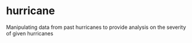 # hurricane
Manipulating data from past hurricanes to provide analysis on the severity of given hurricanes
